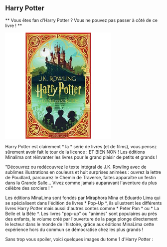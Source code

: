 ## Harry Potter

** Vous êtes fan d'Harry Potter ? Vous ne pouvez pas passer à côté de ce livre ! ** 

![image](images/HP.jpg)

Harry Potter est clairement * la * série de livres (et de films), vous pensez sûrement avoir fait le tour de la licence : ET BIEN NON ! 
Les éditions Minalima ont réinvanter les livres pour le grand plaisir de petits et grands ! 

"Découvrez ou redécouvrez le texte intégral de J.K. Rowling 
avec de sublimes illustrations en couleurs et huit surprises animées : 
ouvrez la lettre de Poudlard, parcourez le Chemin de Traverse, faites apparaître un festin dans la Grande Salle... 
Vivez comme jamais auparavant l'aventure du plus célèbre des sorciers ! "

Les éditions MinaLima sont fondés par Miraphora Mina et Eduardo Lima qui se spécialisent dans l'édition de livres * Pop-Up *, 
ils ullustrent les différents livres Harry Potter mais aussi d'autres contes comme * Peter Pan * ou * La Belle et la Bête *.
Les livres "pop-up" ou "animés" sont populaires au près des enfants, le volume créé par l'ouverture de la page plonge directement 
le lecteur dans le monde de l'histoire, grâce aux éditions MinaLima cette expérience hors du commun se démocratise chez les plus grands !

Sans trop vous spoiler, voici quelques images du tome 1 d'Harry Potter :

